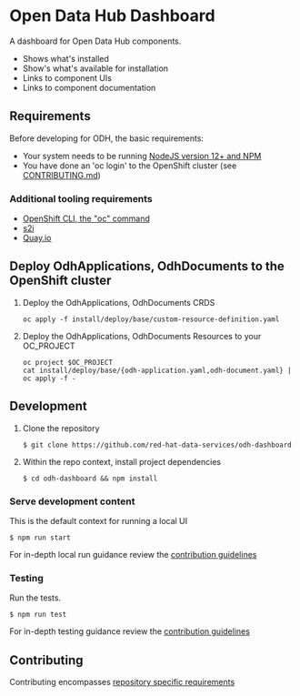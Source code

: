 # Open Data Hub Dashboard

A dashboard for Open Data Hub components.

- Shows what's installed
- Show's what's available for installation
- Links to component UIs
- Links to component documentation

## Requirements
Before developing for ODH, the basic requirements:
* Your system needs to be running [NodeJS version 12+ and NPM](https://nodejs.org/)
* You have done an 'oc login' to the OpenShift cluster (see [CONTRIBUTING.md](./CONTRIBUTING.md))
  
### Additional tooling requirements
* [OpenShift CLI, the "oc" command](https://docs.openshift.com/enterprise/3.2/cli_reference/get_started_cli.html#installing-the-cli)
* [s2i](https://github.com/openshift/source-to-image)
* [Quay.io](https://quay.io/)

## Deploy OdhApplications, OdhDocuments to the OpenShift cluster
   1. Deploy the OdhApplications, OdhDocuments CRDS
      ```
      oc apply -f install/deploy/base/custom-resource-definition.yaml
      ```

   2. Deploy the OdhApplications, OdhDocuments Resources to your OC_PROJECT
      ```
      oc project $OC_PROJECT
      cat install/deploy/base/{odh-application.yaml,odh-document.yaml} | oc apply -f -
      ```

## Development
   1. Clone the repository
      ```
      $ git clone https://github.com/red-hat-data-services/odh-dashboard
      ```

   1. Within the repo context, install project dependencies
      ```
      $ cd odh-dashboard && npm install
      ```

### Serve development content
This is the default context for running a local UI

  ```
  $ npm run start
  ```

For in-depth local run guidance review the [contribution guidelines](./CONTRIBUTING.md#Serving%20Content)


### Testing
Run the tests.

  ```
  $ npm run test
  ```

For in-depth testing guidance review the [contribution guidelines](./CONTRIBUTING.md#Testing)

## Contributing
Contributing encompasses [repository specific requirements](./CONTRIBUTING.md)
